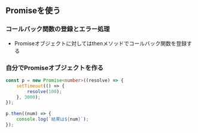 ## Promiseを使う

### コールバック関数の登録とエラー処理

- Promiseオブジェクトに対してはthenメソッドでコールバック関数を登録する

### 自分でPromiseオブジェクトを作る

```ts
const p = new Promise<number>((resolve) => {  
    setTimeout(() => {  
        resolve(100);  
    }, 3000);  
});  
  
p.then((num) => {  
    console.log(`結果は${num}`);  
});
```